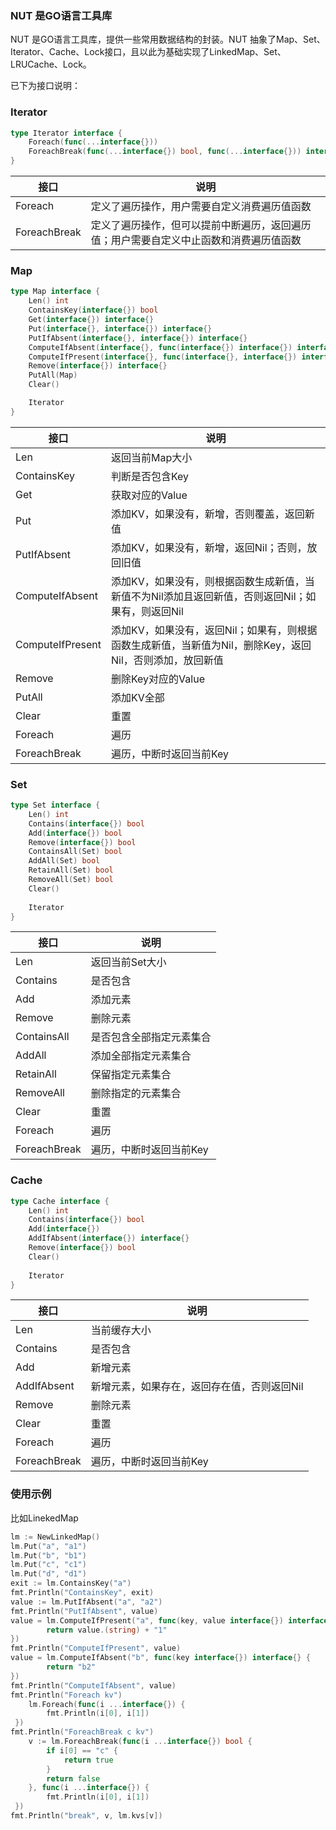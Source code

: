 ### NUT 是GO语言工具库

NUT 是GO语言工具库，提供一些常用数据结构的封装。NUT 抽象了Map、Set、Iterator、Cache、Lock接口，且以此为基础实现了LinkedMap、Set、LRUCache、Lock。

已下为接口说明：

### Iterator

```go
type Iterator interface {
	Foreach(func(...interface{}))
	ForeachBreak(func(...interface{}) bool, func(...interface{})) interface{}
}
```

| 接口           | 说明                                       |
| ------------ | ---------------------------------------- |
| Foreach      | 定义了遍历操作，用户需要自定义消费遍历值函数                   |
| ForeachBreak | 定义了遍历操作，但可以提前中断遍历，返回遍历值；用户需要自定义中止函数和消费遍历值函数 |



### Map

```go
type Map interface {
	Len() int
	ContainsKey(interface{}) bool
	Get(interface{}) interface{}
	Put(interface{}, interface{}) interface{}
	PutIfAbsent(interface{}, interface{}) interface{}
	ComputeIfAbsent(interface{}, func(interface{}) interface{}) interface{}
	ComputeIfPresent(interface{}, func(interface{}, interface{}) interface{}) interface{}
	Remove(interface{}) interface{}
	PutAll(Map)
	Clear()

	Iterator
}
```

| 接口               | 说明                                       |
| ---------------- | ---------------------------------------- |
| Len              | 返回当前Map大小                                |
| ContainsKey      | 判断是否包含Key                                |
| Get              | 获取对应的Value                               |
| Put              | 添加KV，如果没有，新增，否则覆盖，返回新值                   |
| PutIfAbsent      | 添加KV，如果没有，新增，返回Nil；否则，放回旧值               |
| ComputeIfAbsent  | 添加KV，如果没有，则根据函数生成新值，当新值不为Nil添加且返回新值，否则返回Nil；如果有，则返回Nil |
| ComputeIfPresent | 添加KV，如果没有，返回Nil；如果有，则根据函数生成新值，当新值为Nil，删除Key，返回Nil，否则添加，放回新值 |
| Remove           | 删除Key对应的Value                            |
| PutAll           | 添加KV全部                                   |
| Clear            | 重置                                       |
| Foreach          | 遍历                                       |
| ForeachBreak     | 遍历，中断时返回当前Key                            |



### Set

```go
type Set interface {
	Len() int
	Contains(interface{}) bool
	Add(interface{}) bool
	Remove(interface{}) bool
	ContainsAll(Set) bool
	AddAll(Set) bool
	RetainAll(Set) bool
	RemoveAll(Set) bool
	Clear()
	
	Iterator
}
```

| 接口           | 说明            |
| ------------ | ------------- |
| Len          | 返回当前Set大小     |
| Contains     | 是否包含          |
| Add          | 添加元素          |
| Remove       | 删除元素          |
| ContainsAll  | 是否包含全部指定元素集合  |
| AddAll       | 添加全部指定元素集合    |
| RetainAll    | 保留指定元素集合      |
| RemoveAll    | 删除指定的元素集合     |
| Clear        | 重置            |
| Foreach      | 遍历            |
| ForeachBreak | 遍历，中断时返回当前Key |



### Cache

```go
type Cache interface {
	Len() int
	Contains(interface{}) bool
	Add(interface{})
	AddIfAbsent(interface{}) interface{}
	Remove(interface{}) bool
	Clear()
	
	Iterator
}
```

| 接口           | 说明                      |
| ------------ | ----------------------- |
| Len          | 当前缓存大小                  |
| Contains     | 是否包含                    |
| Add          | 新增元素                    |
| AddIfAbsent  | 新增元素，如果存在，返回存在值，否则返回Nil |
| Remove       | 删除元素                    |
| Clear        | 重置                      |
| Foreach      | 遍历                      |
| ForeachBreak | 遍历，中断时返回当前Key           |



### 使用示例

比如LinekedMap

```go
lm := NewLinkedMap()
lm.Put("a", "a1")
lm.Put("b", "b1")
lm.Put("c", "c1")
lm.Put("d", "d1")
exit := lm.ContainsKey("a")
fmt.Println("ContainsKey", exit)
value := lm.PutIfAbsent("a", "a2")
fmt.Println("PutIfAbsent", value)
value = lm.ComputeIfPresent("a", func(key, value interface{}) interface{} {
		return value.(string) + "1"
})
fmt.Println("ComputeIfPresent", value)
value = lm.ComputeIfAbsent("b", func(key interface{}) interface{} {
		return "b2"
})
fmt.Println("ComputeIfAbsent", value)
fmt.Println("Foreach kv")
	lm.Foreach(func(i ...interface{}) {
		fmt.Println(i[0], i[1])
 })
fmt.Println("ForeachBreak c kv")
	v := lm.ForeachBreak(func(i ...interface{}) bool {
		if i[0] == "c" {
			return true
		}
		return false
	}, func(i ...interface{}) {
		fmt.Println(i[0], i[1])
 })
fmt.Println("break", v, lm.kvs[v])
```
